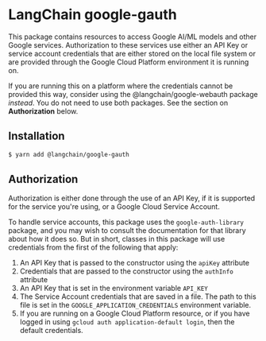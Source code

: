 # LangChain google-gauth

This package contains resources to access Google AI/ML models
and other Google services. Authorization to these services use
either an API Key or service account credentials that are either
stored on the local file system or are provided through the
Google Cloud Platform environment it is running on.

If you are running this on a platform where the credentials cannot
be provided this way, consider using the @langchain/google-webauth
package *instead*. You do not need to use both packages. See the
section on **Authorization** below.


## Installation

```bash
$ yarn add @langchain/google-gauth
```


## Authorization

Authorization is either done through the use of an API Key, if it is
supported for the service you're using, or a Google Cloud Service
Account.

To handle service accounts, this package uses the `google-auth-library`
package, and you may wish to consult the documentation for that library
about how it does so. But in short, classes in this package will use
credentials from the first of the following that apply:

1. An API Key that is passed to the constructor using the `apiKey` attribute
2. Credentials that are passed to the constructor using the `authInfo` attribute
3. An API Key that is set in the environment variable `API_KEY`
4. The Service Account credentials that are saved in a file. The path to
   this file is set in the `GOOGLE_APPLICATION_CREDENTIALS` environment 
   variable.
5. If you are running on a Google Cloud Platform resource, or if you have
   logged in using `gcloud auth application-default login`, then the
   default credentials.

